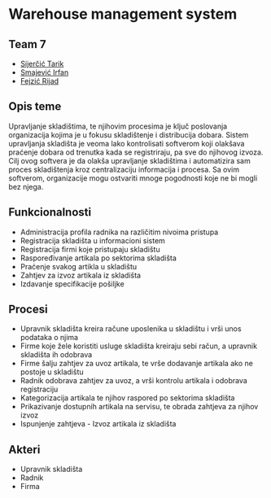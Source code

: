 # Warehouse management system

## Team 7

- [Sijerčić Tarik](https://github.com/tsijercic1 "Github")
- [Smajević Irfan](https://github.com/smajevicirfan "Github")
- [Fejzić Rijad](https://github.com/rfejzic1 "Github")

## Opis teme

Upravljanje skladištima, te njihovim procesima je ključ poslovanja organizacija kojima je u fokusu skladištenje i distribucija dobara. Sistem upravljanja skladišta je veoma lako kontrolisati softverom koji olakšava praćenje dobara od trenutka kada se registriraju, pa sve do njihovog izvoza. Cilj ovog softvera je da olakša upravljanje skladištima i automatizira sam proces skladištenja kroz centralizaciju informacija i procesa. Sa ovim softverom, organizacije mogu ostvariti mnoge pogodnosti koje ne bi mogli bez njega.

## Funkcionalnosti

- Administracija profila radnika na različitim nivoima pristupa
- Registracija skladišta u informacioni sistem
- Registracija firmi koje pristupaju skladištu
- Raspoređivanje artikala po sektorima skladišta
- Praćenje svakog artikla u skladištu
- Zahtjev za izvoz artikala iz skladišta
- Izdavanje specifikacije pošiljke

## Procesi

- Upravnik skladišta kreira račune uposlenika u skladištu i vrši unos podataka o njima
- Firme koje žele koristiti usluge skladišta kreiraju sebi račun, a upravnik skladišta ih odobrava
- Firme šalju zahtjev za uvoz artikala, te vrše dodavanje artikala ako ne postoje u skladištu
- Radnik odobrava zahtjev za uvoz, a vrši kontrolu artikala i odobrava registraciju
- Kategorizacija artikala te njihov raspored po sektorima
  skladišta
- Prikazivanje dostupnih artikala na servisu, te obrada zahtjeva za njihov izvoz
- Ispunjenje zahtjeva - Izvoz artikala iz skladišta

## Akteri

- Upravnik skladišta
- Radnik
- Firma
